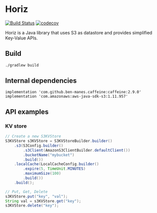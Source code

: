 # Horiz

[![Build Status](https://travis-ci.com/shzlw/horiz.svg?branch=main)](https://travis-ci.com/shzlw/horiz)
[![codecov](https://codecov.io/gh/shzlw/horiz/branch/main/graph/badge.svg)](https://codecov.io/gh/shzlw/horiz)

Horiz is a Java library that uses S3 as datastore and provides simplified Key-Value APIs.

## Build
```sh
./gradlew build
```

## Internal dependencies
```
implementation 'com.github.ben-manes.caffeine:caffeine:2.9.0'
implementation 'com.amazonaws:aws-java-sdk-s3:1.11.957'
```

## API examples

### KV store
```java
// Create a new S3KVStore
S3KVStore s3KVStore = S3KVStoreBuilder.builder()
    .s3(S3Config.builder()
        .s3Client(AmazonS3ClientBuilder.defaultClient())
        .bucketName("mybucket")
        .build())
    .localCache(LocalCacheConfig.builder()
        .expire(5, TimeUnit.MINUTES)
        .maximumSize(100)
        .build())
    .build();

// Put, Get, Delete
s3KVStore.put("key", "val");
String val = s3KVStore.get("key");
s3KVStore.delete("key");
```